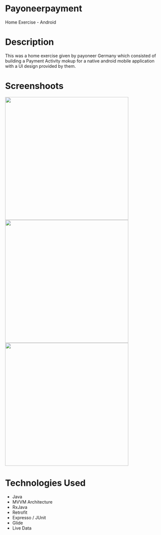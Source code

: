 # Payoneerpayment
Home Exercise - Android

# Description
This was a home exercise given by payoneer Germany which consisted of building a Payment Activity mokup for a native android mobile application
with a UI design provided by them.


# Screenshoots
<img src="/1.jpeg" height="400px"/>
<img src="/3.jpeg" height="400px"/>
<img src="/4.jpeg" height="400px"/>

# Technologies Used
  - Java
  - MVVM Architecture
  - RxJava
  - Retrofit
  - Expresso / JUnit
  - Glide
  - Live Data

